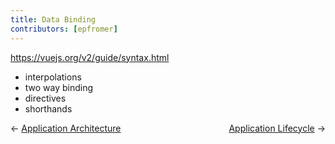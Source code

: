```yaml
---
title: Data Binding
contributors: [epfromer]
---
```


https://vuejs.org/v2/guide/syntax.html

* interpolations
* two way binding
* directives
* shorthands

<div>
  <span>← <a href="/en/docs/core-concepts/application-architecture.html">Application Architecture</a></span>
  <span style="float: right;"><a href="/en/docs/core-concepts/application-lifecycle.html">Application Lifecycle</a> →</span>
</div>